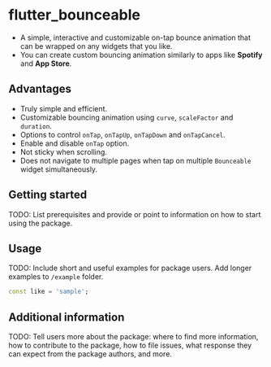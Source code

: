 <!-- 
This README describes the package. If you publish this package to pub.dev,
this README's contents appear on the landing page for your package.

For information about how to write a good package README, see the guide for
[writing package pages](https://dart.dev/guides/libraries/writing-package-pages). 

For general information about developing packages, see the Dart guide for
[creating packages](https://dart.dev/guides/libraries/create-library-packages)
and the Flutter guide for
[developing packages and plugins](https://flutter.dev/developing-packages). 
-->

# flutter_bounceable

- A simple, interactive and customizable on-tap bounce animation that can be wrapped on any widgets that you like. 
- You can create custom bouncing animation similarly to apps like **Spotify** and **App Store**. 

## Advantages

- Truly simple and efficient.
- Customizable bouncing animation using `curve`, `scaleFactor` and `duration`.
- Options to control `onTap`, `onTapUp`, `onTapDown` and `onTapCancel`.
- Enable and disable `onTap` option.
- Not sticky when scrolling.
- Does not navigate to multiple pages when tap on multiple `Bounceable` widget simultaneously.

## Getting started

TODO: List prerequisites and provide or point to information on how to
start using the package.

## Usage

TODO: Include short and useful examples for package users. Add longer examples
to `/example` folder. 

```dart
const like = 'sample';
```

## Additional information

TODO: Tell users more about the package: where to find more information, how to 
contribute to the package, how to file issues, what response they can expect 
from the package authors, and more.
